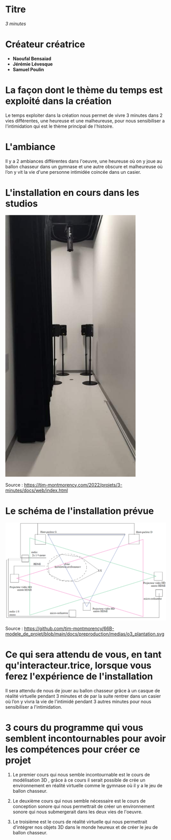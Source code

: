 # Titre
*3 minutes*
# Créateur créatrice
- **Naoufal Bensaiad**
- **Jérémie Lévesque**
- **Samuel Poulin**
# La façon dont le thème du temps est exploité dans la création
Le temps exploiter dans la création nous permet de vivre 3 minutes dans 2 vies différentes, une heureuse et une malheureuse, pour nous sensibiliser a l'intimidation qui est le thème principal de l'histoire.
# L'ambiance
Il y a 2 ambiances différentes dans l'oeuvre, une heureuse où on y joue au ballon chasseur dans un gymnase et une autre obscure et malheureuse où l’on y vit la vie d'une personne intimidée coincée dans un casier.
# L'installation en cours dans les studios
![image de l'installation de 3 Minutes](media/image_3_minutes_01.png)

Source : https://tim-montmorency.com/2022/projets/3-minutes/docs/web/index.html
# Le schéma de l'installation prévue
![image du schéma de plentation](media/image_3_minutes_plentation_01.png)

Source : https://github.com/tim-montmorency/66B-modele_de_projet/blob/main/docs/preproduction/medias/o3_plantation.svg
# Ce qui sera attendu de vous, en tant qu'interacteur.trice, lorsque vous ferez l'expérience de l'installation
Il sera attendu de nous de jouer au ballon chasseur grâce à un casque de réalité virtuelle pendant 3 minutes et de par la suite rentrer dans un casier où l’on y vivra la vie de l'intimidé pendant 3 autres minutes pour nous sensibiliser a l'intimidation.
 
# 3 cours du programme qui vous semblent incontournables pour avoir les compétences pour créer ce projet
1. Le premier cours qui nous semble incontournable est le cours de modélisation 3D , grâce à ce cours il serait possible de crée un environnement en réalité virtuelle comme le gymnase où il y a le jeu de ballon chasseur.

2. Le deuxième cours qui nous semble nécessaire est le cours de conception sonore qui nous permettrait de créer un environnement sonore qui nous submergerait dans les deux vies de l'oeuvre.

3. Le troisième est le cours de réalité virtuelle qui nous permettrait d'intégrer nos objets 3D dans le monde heureux et de créer le jeu de ballon chasseur.  
